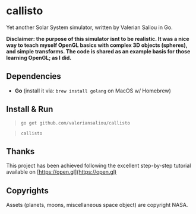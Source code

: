 callisto
========

Yet another Solar System simulator, written by Valerian Saliou in Go.

**Disclaimer: the purpose of this simulator isnt to be realistic. It was a nice way to teach myself OpenGL basics with complex 3D objects (spheres), and simple transforms. The code is shared as an example basis for those learning OpenGL; as I did.**

## Dependencies

 * **Go** (install it via: `brew install golang` on MacOS w/ Homebrew)

## Install & Run

> `go get github.com/valeriansaliou/callisto`

> `callisto`

## Thanks

This project has been achieved following the excellent step-by-step tutorial available on [https://open.gl](https://open.gl)

## Copyrights

Assets (planets, moons, miscellaneous space object) are copyright NASA.
